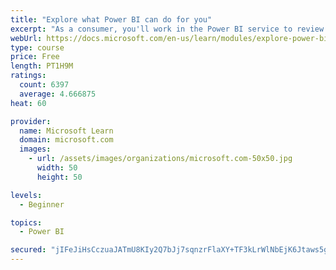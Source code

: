 ```yaml
---
title: "Explore what Power BI can do for you"
excerpt: "As a consumer, you'll work in the Power BI service to review and interact with content that has been shared with you. This module provides the foundational information that you need to work effectively in the Power BI service."
webUrl: https://docs.microsoft.com/en-us/learn/modules/explore-power-bi-service/
type: course
price: Free
length: PT1H9M
ratings:
  count: 6397
  average: 4.666875
heat: 60

provider:
  name: Microsoft Learn
  domain: microsoft.com
  images:
    - url: /assets/images/organizations/microsoft.com-50x50.jpg
      width: 50
      height: 50

levels:
  - Beginner

topics:
  - Power BI

secured: "jIFeJiHsCczuaJATmU8KIy2Q7bJj7sqnzrFlaXY+TF3kLrWlNbEjK6Jtaws5g18snv/iUJgqSlyCQCKncQTNwgpi5tv0zqsyPIk9TN8U6l5+mqcjbO8bI0P/HOMZvH3dP7jIk01gcUj+O3yFoWXwvuTPhWIWxWylioLOYlWcLIjbFePnksKNQjOMps9FG7zsEhJ3yH0eBq2M6590vVYSDB1ZqTEJTYDS39Fqkipcpyx+nPj2RygGlG5wcrbfAqH5ach/oGdAUI8d6RMdQPFjbFaTd/Ro/ZuY5YNvAZVg+LFXJWE1j2Fk56/I3Q0QA20+Ik3oOvJnHDTR1Hdz19G87WcFRPcZ6Tb5qpr2TcUJ/RE1Owx46p2LldgsMOEVhdAlvZD7xXFd369mQHMALxgbm2Jfpnmh25QSlMevLj4QybA=;kMYt2Krg25DMVv9kbxh7Eg=="
---
```


